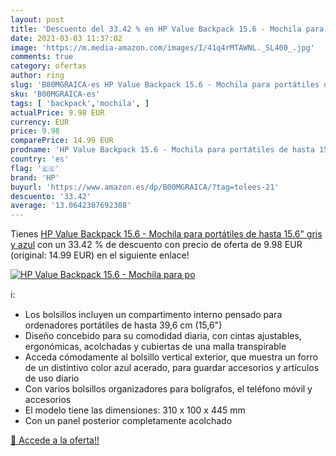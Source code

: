 ```yaml
---
layout: post
title: 'Descuento del 33.42 % en HP Value Backpack 15.6 - Mochila para po'
date: 2021-03-03 11:37:02
image: 'https://m.media-amazon.com/images/I/41q4rMTAWNL._SL400_.jpg'
comments: true
category: ofertas
author: ring
slug: 'B00MGRAICA-es HP Value Backpack 15.6 - Mochila para portátiles de hasta...'
sku: 'B00MGRAICA-es'
tags: [ 'backpack','mochila', ]
actualPrice: 9.98 EUR
currency: EUR
price: 9.98
comparePrice: 14.99 EUR
prodname: 'HP Value Backpack 15.6 - Mochila para portátiles de hasta 15.6"  gris y azul'
country: 'es'
flag: '🇪🇸'
brand: 'HP'
buyurl: 'https://www.amazon.es/dp/B00MGRAICA/?tag=tolees-21'
descuento: '33.42'
average: '13.0642307692308'
---
```


Tienes [HP Value Backpack 15.6 - Mochila para portátiles de hasta 15.6"  gris y azul](https://www.amazon.es/dp/B00MGRAICA/?tag=tolees-21) con un 33.42 % de descuento con precio de oferta de 9.98 EUR (original: 14.99 EUR) en el siguiente enlace!

[![HP Value Backpack 15.6 - Mochila para po](https://m.media-amazon.com/images/I/41q4rMTAWNL._SL400_.jpg)](https://www.amazon.es/dp/B00MGRAICA/?tag=tolees-21)

ℹ️:

- Los bolsillos incluyen un compartimento interno pensado para ordenadores portátiles de hasta 39,6 cm (15,6")
- Diseño concebido para su comodidad diaria, con cintas ajustables, ergonómicas, acolchadas y cubiertas de una malla transpirable
- Acceda cómodamente al bolsillo vertical exterior, que muestra un forro de un distintivo color azul acerado, para guardar accesorios y artículos de uso diario
- Con varios bolsillos organizadores para bolígrafos, el teléfono móvil y accesorios
- El modelo tiene las dimensiones: 310 x 100 x 445 mm
- Con un panel posterior completamente acolchado

[🛒 Accede a la oferta!!](https://www.amazon.es/dp/B00MGRAICA/?tag=tolees-21)

